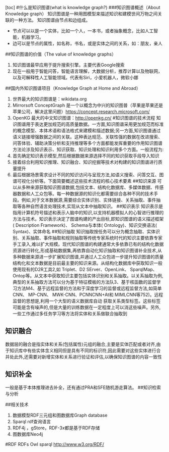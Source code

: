 [toc]
#什么是知识图谱(what is  knowledge graph?)
###知识图谱概述（About Knowledge graph）
知识图谱是一种用图模型来描述知识和建模世间万物之间关联的一种方法。
知识图谱由节点和边组成。
* 节点可以以是一个实体，比如一个人，一本书，或者抽象概念，比如人工智能，机器学习。
* 边可以是节点的属性，如名称，书名，或是实体之间的关系，如：朋友，亲人


##知识图谱的价值（The value of knowledge graphs）
1. 知识图谱最早应用于提升搜索引擎。主要代表Google搜索
2. 现在一般用于智能问答，智能语言理解，大数据分析，推荐计算以及物联网，以及可解释性人工智能领域。代表有Siri，小爱机器人，微软小娜

##国内外知识图谱项目（Knowledge Graph at Home and Abroad）
1. 世界最大的知识图谱是：wikidata.org
2. Mirrorsoft ConceptGraph 是一个以概念为中兴的知识图普（苹果是苹果还是苹果公司，解决这里问题）https://concept.research.microsoft.com/
3. OpenKG 最大的中文知识图谱：http://openkg.cn/
#知识图谱的技术流程
知识图谱用于表达更加规范的高质量数据。一方面,知识图谱采用更加规范而标准的概念模型、本体术语和语法格式来建模和描述数据;另一方面,知识图谱通过语义链接增强数据之间的关联。这种表达规范、关联性强的数据在改进搜索、问答体验、辅助决策分析和支持推理等多个方面都能发挥重要的作用知识图谱方法论涉及知识表示、知识获取、知识处理和知识利用多个方面。一般流程为:
1. 首先确定知识表示模型,然后根据数据来源选择不同的知识获取手段导入知识
2. 接着综合利用知识推理、知识融合、知识挖掘等技术对构建的知识图谱进行质量提升
3. 最后根据场景需求设计不同的知识访问与呈现方法,如语义搜索、问答交互、图谱可视化分析等。下面简要概述这些技术流程的核心技术要素
##知识来源
可以从多种来源获取知识图谱数据,包括文本、结构化数据库、多媒体数据、传感器数据和人工众包等。每一种数据源的知识化都需要综合各种不同的技术手段。例如,对于文本数据源,需要综合实体识别、实体链接、关系抽取、事件抽取等各种自然语言处理技术,实现从文本中抽取知识。
##知识表示
知识表示是指用计算机符号描述和表示人脑中的知识,以支持机器模拟人的心智进行推理的方法与技术。知识表示决定了图谱构建的产出目标,即知识图谱的语义描述框架( Description Framework)、 Schema与本体( Ontology)、知识交换语法( Syntax)、实体命名
##知识抽取
知识抽取按任务可以分为概念抽取、实体识别、关系抽取、事件抽取和规则抽取等传统专家系统时代的知识主要依靠专家手工录入,难以扩大规模。现代知识图谱的构建通常大多依靠已有的结构化数据资源进行转化,形成基础数据集,再依靠自动化知识抽取和知识图谱补全技术,从多种数据来源进一步扩展知识图谱,并通过人工众包进一步提升知识图谱的质量结构化和文本数据是目前最主要的知识来源。从结构化数据库中获取知识一般使用现有的D2R工具2,如 Triplet、D2 SErver、OpenLink、 SparqIMap、 Ontop等。从文本中获取知识主要包括实体识别和关系抽取。以关系抽取为例,典型的关系抽取方法可以分为基于特征模板的方法队3、基于核函数的监督学习方法M4、基于远程监督的方法和于深度学习的监督或远程监督方法,如简单CNN、 MP-CNN、 MWK-CNN、PCNNCNN+At和 MIMLCNN等752)。远程监督的思想是,利用一个大型的语义数据库自动
获取关系类型标签。这些标签可能是含有噪声的,但是大量的训练数据在一定程度上可以消这些噪声。另外,一些工作通过多任务学习等方法将实体和关系做联合抽取到
## 知识融合
数据层的融合是指实体和关系(包括属性)元组的融合,主要是实体匹配或者对齐,由于知识库中有些实体含义相同但是具有不同的标识符,因此需要对这些实体进行合并处此外,还需要对新增实体和关系进行验证和评估,以确保知识图谱的内容一致性
## 知识补全
一般是基于本体推理进去补全，还有通过PRA和SFE随机游走算法。
##知识检索与分析

##相关技术
1. 数据模型RDF三元组和图数据库Graph database
2. Sparql rdf查询语言
3. RDF4j ，gStore，RDF-3x都是基于RDF存储
4. 图数据库Neo4j

#RDF RDFs Owl sparql
http://www.w3.org/RDF/
